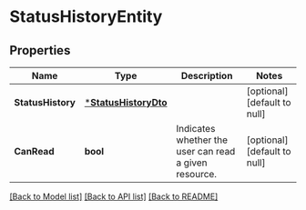 # StatusHistoryEntity

## Properties
Name | Type | Description | Notes
------------ | ------------- | ------------- | -------------
**StatusHistory** | [***StatusHistoryDto**](StatusHistoryDTO.md) |  | [optional] [default to null]
**CanRead** | **bool** | Indicates whether the user can read a given resource. | [optional] [default to null]

[[Back to Model list]](../README.md#documentation-for-models) [[Back to API list]](../README.md#documentation-for-api-endpoints) [[Back to README]](../README.md)

